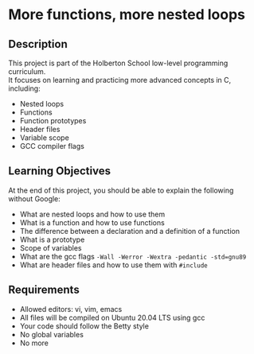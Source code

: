 # More functions, more nested loops

## Description
This project is part of the Holberton School low-level programming curriculum.  
It focuses on learning and practicing more advanced concepts in C, including:

- Nested loops
- Functions
- Function prototypes
- Header files
- Variable scope
- GCC compiler flags

## Learning Objectives
At the end of this project, you should be able to explain the following without Google:

- What are nested loops and how to use them
- What is a function and how to use functions
- The difference between a declaration and a definition of a function
- What is a prototype
- Scope of variables
- What are the gcc flags `-Wall -Werror -Wextra -pedantic -std=gnu89`
- What are header files and how to use them with `#include`

## Requirements
- Allowed editors: vi, vim, emacs  
- All files will be compiled on Ubuntu 20.04 LTS using gcc  
- Your code should follow the Betty style  
- No global variables  
- No more

